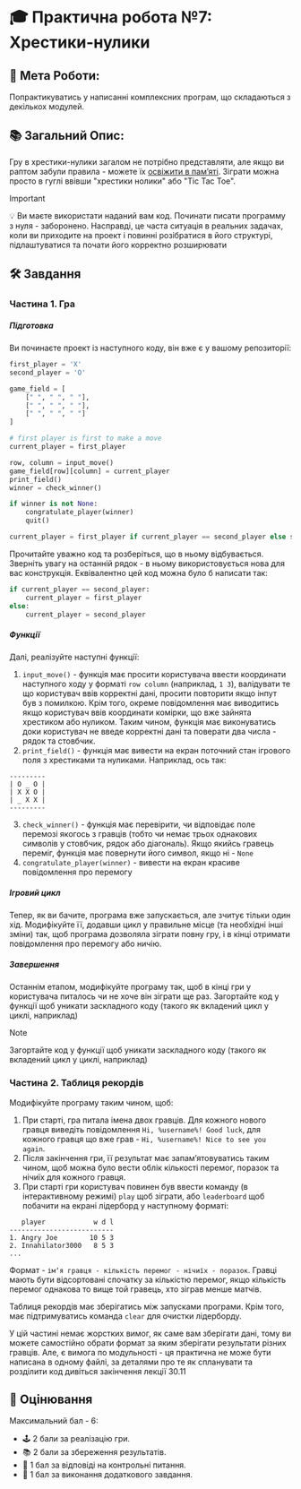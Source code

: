 # 🎓 Практична робота №7: Хрестики-нулики

## 🎯 Мета Роботи:

Попрактикуватись у написанні комплексних програм, що складаються з декількох модулей.

## 📚 Загальний Опис:

Гру в хрестики-нулики загалом не потрібно представляти, але якщо ви раптом забули правила - можете їх [освіжити в памʼяті](https://en.wikipedia.org/wiki/Tic-tac-toe). Зіграти можна просто в гуглі ввівши "хрестики нолики" або "Tic Tac Toe".

> [!IMPORTANT]
> 💡 Ви маєте використати наданий вам код. Починати писати программу з нуля - заборонено. Насправді, це часта ситуація в реальних задачах, коли ви приходите на проект і повинні розібратися в його структурі, підлаштуватися та почати його корректно розширювати

## 🛠️ Завдання

### Частина 1. Гра
##### Підготовка
Ви починаєте проект із наступного коду, він вже є у вашому репозиторії:
```Python
first_player = 'X'
second_player = 'O'

game_field = [
    [" ", " ", " "],
    [" ", " ", " "],
    [" ", " ", " "]
]

# first player is first to make a move
current_player = first_player

row, column = input_move()
game_field[row][column] = current_player
print_field()
winner = check_winner()

if winner is not None:
    congratulate_player(winner)
    quit()

current_player = first_player if current_player == second_player else second_player
```
Прочитайте уважно код та розберіться, що в ньому відбувається. Зверніть увагу на останній рядок - в ньому використовується нова для вас конструкція. Еквівалентно цей код можна було б написати так:

```Python
if current_player == second_player:
    current_player = first_player
else:
    current_player = second_player
```

##### Функції
Далі, реалізуйте наступні функції:
1. `input_move()` - функція має просити користувача ввести координати наступного ходу у форматі `row column` (наприклад, `1 3`), валідувати те що користувач ввів корректні дані, просити повторити якщо інпут був з помилкою. Крім того, окреме повідомлення має виводитись якщо користувач ввів координати комірки, що вже зайнята хрестиком або нуликом. Таким чином, функція має виконуватись доки користувач не введе корректні дані та поверати два числа - рядок та стовбчик.
2. `print_field()` - функція має вивести на екран поточний стан ігрового поля з хрестиками та нуликами. Наприклад, ось так:
```
---------
| O _ O |
| X X O |
| _ X X |
---------
```
3. `check_winner()` - функція має перевірити, чи відповідає поле перемозі якогось з гравців (тобто чи немає трьох однакових символів у стовбчик, рядок або діагональ). Якщо якийсь гравець переміг, функція має повернути його символ, якщо ні - `None`
4. `congratulate_player(winner)` - вивести на екран красиве повідомлення про перемогу

##### Ігровий цикл
Тепер, як ви бачите, програма вже запускається, але зчитує тільки один хід. Модифікуйте її, додавши цикл у правильне місце (та необхідні інші зміни) так, щоб програма дозволяла зіграти повну гру, і в кінці отримати повідомлення про перемогу або ничію.

##### Завершення
Останнім етапом, модифікуйте програму так, щоб в кінці гри у користувача питалось чи не хоче він зіграти ще раз. Загортайте код у функції щоб уникати заскладного коду (такого як вкладений цикл у циклі, наприклад)

> [!NOTE]
> Загортайте код у функції щоб уникати заскладного коду (такого як вкладений цикл у циклі, наприклад)

### Частина 2. Таблиця рекордів
Модифікуйте програму таким чином, щоб:
1. При старті, гра питала імена двох гравців. Для кожного нового гравця виведіть повідомлення `Hi, %username%! Good luck`, для кожного гравця що вже грав - `Hi, %username%! Nice to see you again`.
2. Після закінчення гри, її результат має запамʼятовуватись таким чином, щоб можна було вести облік кількості перемог, поразок та нічиїх для кожного гравця.
3. При старті гри користувач повинен був ввести команду (в інтерактивному режимі) `play` щоб зіграти, або `leaderboard` щоб побачити на екрані лідерборд у наступному форматі:
```
   player            w d l
--------------------------
1. Angry Joe        10 5 3
2. Innahilator3000   8 5 3
...
```
Формат - `імʼя гравця - кількість перемог - нічиїх - поразок`. Гравці мають бути відсортовані спочатку за кількістю перемог, якщо кількість перемог однакова то вище той гравець, хто зіграв менше матчів.

Таблиця рекордів має зберігатись між запусками програми. Крім того, має підтримуватись команда `clear` для очистки лідерборду.

У цій частині немає жорстких вимог, як саме вам зберігати дані, тому ви можете самостійно обрати формат за яким зберігати результати різних гравців. Але, є вимога по модульності - ця практична не може бути написана в одному файлі, за деталями про те як спланувати та розділити код дивіться закінчення лекції 30.11

## 🌟 Оцінювання

Максимальний бал - 6:

- 🕹️ 2 бали за реалізацію гри.
- 📚 2 бали за збереження результатів.
- 🤔 1 бал за відповіді на контрольні питання.
- 💯 1 бал за виконання додаткового завдання.
